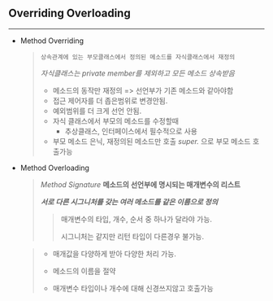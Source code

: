 ## Overriding Overloading

---

- Method Overriding

  > `상속관계에 있는 부모클래스에서 정의된 메소드를 자식클래스에서 재정의`
  >
  > _자식클래스는 private member를 제외하고 모든 메소드 상속받음_
  >
  > - 메소드의 동작만 재정의 => 선언부가 기존 메소드와 같아야함
  > - 접근 제어자를 더 좁은범위로 변경안됨.
  > - 예외범위를 더 크게 선언 안됨.
  > - 자식 클래스에서 부모의 메소드를 수정할때
  >   - 추상클래스, 인터페이스에서 필수적으로 사용
  > - 부모 메소드 은닉, 재정의된 메소드만 호출 _super._ 으로 부모 메소드 호출가능

- Method Overloading

  > _Method Signature_ **메소드의 선언부에 명시되는 매개변수의 리스트**
  >
  > **_서로 다른 시그니처를 갖는 여러 메소드를 같은 이름으로 정의_**
  >
  > > 매개변수의 타입, 개수, 순서 중 하나가 달라야 가능.
  > >
  > > 시그니처는 같지만 리턴 타입이 다른경우 불가능.

  > - 매개값을 다양하게 받아 다양한 처리 가능.
  >
  > - 메소드의 이름을 절약
  > - 매개변수 타입이나 개수에 대해 신경쓰지않고 호출가능

